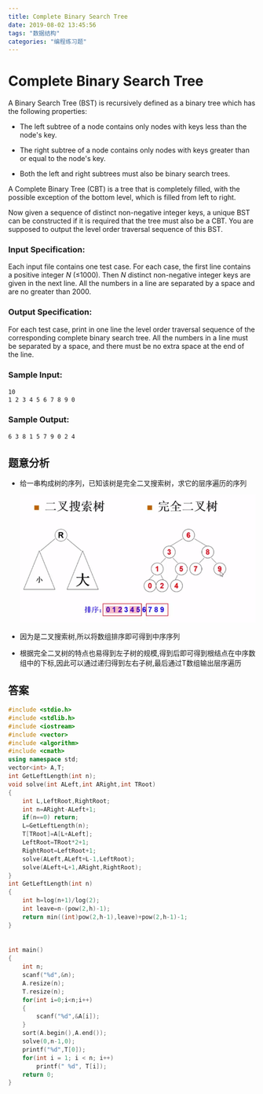 ```yaml
---
title: Complete Binary Search Tree
date: 2019-08-02 13:45:56
tags: "数据结构"
categories: "编程练习题"
---
```


# Complete Binary Search Tree

A Binary Search Tree (BST) is recursively defined as a binary tree which has the following properties:

- The left subtree of a node contains only nodes with keys less than the node's key.

- The right subtree of a node contains only nodes with keys greater than or equal to the node's key.

- Both the left and right subtrees must also be binary search trees.

A Complete Binary Tree (CBT) is a tree that is completely filled, with the possible exception of the bottom level, which is filled from left to right.

Now given a sequence of distinct non-negative integer keys, a unique BST can be constructed if it is required that the tree must also be a CBT. You are supposed to output the level order traversal sequence of this BST.

### Input Specification:

Each input file contains one test case. For each case, the first line contains a positive integer *N* (≤1000). Then *N* distinct non-negative integer keys are given in the next line. All the numbers in a line are separated by a space and are no greater than 2000.

### Output Specification:

For each test case, print in one line the level order traversal sequence of the corresponding complete binary search tree. All the numbers in a line must be separated by a space, and there must be no extra space at the end of the line.

### Sample Input:

```in
10
1 2 3 4 5 6 7 8 9 0
```

### Sample Output:

```out
6 3 8 1 5 7 9 0 2 4
```

## 题意分析

- 给一串构成树的序列，已知该树是完全二叉搜索树，求它的层序遍历的序列

  ![img](https://raw.githubusercontent.com/catwithtudou/photo/master/20190726113126.png)

- 因为是二叉搜索树,所以将数组排序即可得到中序序列

- 根据完全二叉树的特点也易得到左子树的规模,得到后即可得到根结点在中序数组中的下标,因此可以通过递归得到左右子树,最后通过T数组输出层序遍历

## 答案

```c++
#include <stdio.h>
#include <stdlib.h>
#include <iostream>
#include <vector>
#include <algorithm>
#include <cmath>
using namespace std;
vector<int> A,T;
int GetLeftLength(int n);
void solve(int ALeft,int ARight,int TRoot)
{
    int L,LeftRoot,RightRoot;
    int n=ARight-ALeft+1;
    if(n==0) return;
    L=GetLeftLength(n);
    T[TRoot]=A[L+ALeft];
    LeftRoot=TRoot*2+1;
    RightRoot=LeftRoot+1;
    solve(ALeft,ALeft+L-1,LeftRoot);
    solve(ALeft+L+1,ARight,RightRoot);
}
int GetLeftLength(int n)
{
    int h=log(n+1)/log(2);
    int leave=n-(pow(2,h)-1);
    return min((int)pow(2,h-1),leave)+pow(2,h-1)-1;
}


int main()
{
    int n;
    scanf("%d",&n);
    A.resize(n);
    T.resize(n);
    for(int i=0;i<n;i++)
    {
        scanf("%d",&A[i]);
    }
    sort(A.begin(),A.end());
    solve(0,n-1,0);
    printf("%d",T[0]);
    for(int i = 1; i < n; i++)
        printf(" %d", T[i]);
    return 0;
}


```
